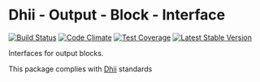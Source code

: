 # Dhii - Output - Block - Interface

[![Build Status](https://travis-ci.org/dhii/output-block-interface.svg?branch=master)](https://travis-ci.org/dhii/output-block-interface)
[![Code Climate](https://codeclimate.com/github/dhii/output-block-interface/badges/gpa.svg)](https://codeclimate.com/github/dhii/output-block-interface)
[![Test Coverage](https://codeclimate.com/github/dhii/output-block-interface/badges/coverage.svg)](https://codeclimate.com/github/dhii/output-block-interface/coverage)
[![Latest Stable Version](https://poser.pugx.org/dhii/output-block-interface/version)](https://packagist.org/packages/dhii/output-block-interface)

Interfaces for output blocks.

This package complies with [Dhii] standards

[Dhii]: https://github.com/Dhii/dhii
